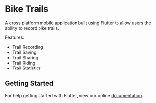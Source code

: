 # Bike Trails

A cross platform mobile application built using Flutter to allow users the ability to record bike trails.

Features:

* Trail Recording
* Trail Saving
* Trail Sharing
* Trail Riding
* Trail Statistics

## Getting Started

For help getting started with Flutter, view our online
[documentation](https://flutter.io/).
